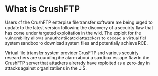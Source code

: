 # What is CrushFTP
Users of the CrushFTP enterpise file transfer software are being urged to update to the latest version following the discovery of a secuirty flaw that has come under targeted exploitation in the wild. 
The exploit for the vulnerability allows unauthentiicated attazckers to escape a virtual fiel system sandbox to download system files and potentially achieve RCE. 

Virtual file trtansfer system provider CrusFTP and various secuirty researchers are sounding the alarm about a sandbox escape flaw in the CrushFTP server that attackers alrerady have exploited as a zero-day in attacks against organizatiions in the U.S. 




